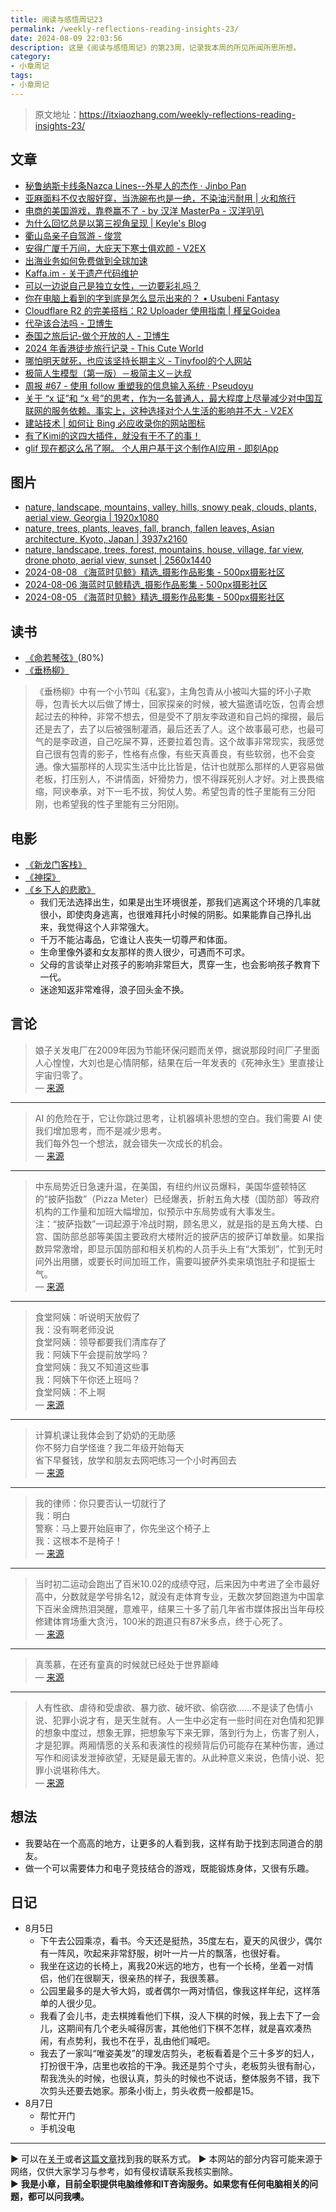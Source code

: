 ```yaml
---
title: 阅读与感悟周记23
permalink: /weekly-reflections-reading-insights-23/
date: 2024-08-09 22:03:56
description: 这是《阅读与感悟周记》的第23周，记录我本周的所见所闻所思所想。
category:
- 小章周记
tags:
- 小章周记
---
```


> 原文地址：<https://itxiaozhang.com/weekly-reflections-reading-insights-23/>  

## 文章

- [秘鲁纳斯卡线条Nazca Lines--外星人的杰作 · Jinbo Pan](https://www.panjinbo.com/blogs/travel-peru-nazca)
- [亚麻面料不仅衣服好穿，当洗碗布也是一绝，不染油污耐用 | 火和旅行](https://www.huotravel.com/lince)
- [电商的美国游戏，靠卷赢不了 - by 汉洋 MasterPa - 汉洋叭叭](https://laisky.notion.site/by-MasterPa-91c9e21fddc649888b1024e156e464eb)
- [为什么回忆总是以第三视角呈现 | Keyle's Blog](https://vrast.cn/posts/57387)
- [衢山岛亲子自驾游 - 俊赏](https://dujun.io/qushan-island-family-road-trip.html)
- [安得广厦千万间，大庇天下寒士俱欢颜 - V2EX](https://v2ex.com/t/1063451)
- [出海业务如何免费做到全球加速](https://bra.live/how-to-achieve-global-acceleration-for-overseas-business-for-free)
- [Kaffa.im - 关于遗产代码维护](https://kaffa.im/legacy-code-maintenance)
- [可以一边说自己是独立女性，一边要彩礼吗？](https://stephenleng.com/cn/say-one-thing-but-do-another)
- [你在电脑上看到的字到底是怎么显示出来的？ • Usubeni Fantasy](https://ssshooter.com/font-and-charcode)
- [Cloudflare R2 的完美搭档：R2 Uploader 使用指南 | 槿呈Goidea](https://justgoidea.com/posts/2024-022)
- [代孕该合法吗 - 卫博生](https://www.webersongao.com/microposts/4152)
- [泰国之旅后记-做个开放的人 - 卫博生](https://www.webersongao.com/weisay/2024/4114)
- [2024 年香港徒步旅行记录 - This Cute World](https://thiscute.world/posts/hong-kong-travel-notes-in-2024)
- [哪怕明天就死，也应该坚持长期主义 - Tinyfool的个人网站](https://codechina.org/2024/08/long)
- [极简人生模型（第一版）－极简主义－达叔](https://www.uncleda.com/2488)
- [周报 #67 - 使用 follow 重塑我的信息输入系统 · Pseudoyu](https://www.pseudoyu.com/zh/2024/08/05/weekly_review_20240805)
- [关于 “x 证”和 “x 号”的思考，作为一名普通人，最大程度上尽量减少对中国互联网的服务依赖。事实上，这种选择对个人生活的影响并不大 - V2EX](https://www.v2ex.com/t/1062453)
- [建站技术 | 如何让 Bing 必应收录你的网站图标](https://blog.reincarnatey.net/2024/0802-bing-crawl-website-icon)
- [有了Kimi的这四大插件，就没有干不了的事！](https://mp.weixin.qq.com/s/Dxz55SurbkxTafeOqyU9vg)
- [glif 现在都这么吊了啊。 个人用户基于这个制作AI应用 - 即刻App](https://m.okjike.com/originalPosts/66ae1e7ad20649c1bd2a4a58)

## 图片

- [nature, landscape, mountains, valley, hills, snowy peak, clouds, plants, aerial view, Georgia | 1920x1080](https://wallhaven.cc/w/95pvyd)
- [nature, trees, plants, leaves, fall, branch, fallen leaves, Asian architecture, Kyoto, Japan | 3937x2160](https://wallhaven.cc/w/o5qw8p)
- [nature, landscape, trees, forest, mountains, house, village, far view, drone photo, aerial view, sunset | 2560x1440](https://wallhaven.cc/w/l8xoyq)
- [2024-08-08 《海蓝时见鲸》精选_摄影作品影集 - 500px摄影社区](https://500px.com.cn/community/set/bff662076601469e8c5ad59c14134c80/details)
- [2024-08-06 海蓝时见鲸精选_摄影作品影集 - 500px摄影社区](https://500px.com.cn/community/set/06f2cb27b3a74377ba93181517dd9208/details)
- [2024-08-05 《海蓝时见鲸》精选_摄影作品影集 - 500px摄影社区](https://500px.com.cn/community/set/d0bc504aa2b64a2a8f8eabff0d73c894/details)

## 读书

- [《命若琴弦》](https://neodb.social/book/3N8AATSPt8soQIs57o7XE5)(80%)
- [《垂杨柳》](https://book.douban.com/subject/2979014/)

> 《垂杨柳》中有一个小节叫《私宴》，主角包青从小被叫大猫的坏小子欺辱，包青长大以后做了博士，回家探亲的时候，被大猫邀请吃饭，包青会想起过去的种种，非常不想去，但是受不了朋友李政道和自己妈的撺掇，最后还是去了，去了以后被强制灌酒，最后还丢了人。这个故事最可悲，也最可气的是李政道，自己吃屎不算，还要拉着包青。这个故事非常现实，我感觉自己很有包青的影子，性格有点像，有些天真善良，有些软弱，也不会变通。像大猫那样的人现实生活中比比皆是，估计也就那么那样的人更容易做老板，打压别人，不讲情面，奸猾势力，恨不得踩死别人才好。对上畏畏缩缩，阿谀奉承，对下一毛不拔，狗仗人势。希望包青的性子里能有三分阳刚，也希望我的性子里能有三分阳刚。  

## 电影

- [《新龙门客栈》](https://neodb.social/movie/5ruf11UP8lmYy7ANBwROnB)
- [《神探》](https://neodb.social/movie/4Cacnb4utfLHyIAMYvpLuy)
- [《乡下人的悲歌》](https://neodb.social/movie/5wPwnW9LINoatYNDYto7ez)
  - 我们无法选择出生，如果是出生环境很差，那我们逃离这个环境的几率就很小，即使肉身逃离，也很难拜托小时候的阴影。如果能靠自己挣扎出来，我觉得这个人非常强大。
  - 千万不能沾毒品，它谁让人丧失一切尊严和体面。
  - 生命里像外婆和女友那样的贵人很少，可遇而不可求。
  - 父母的言谈举止对孩子的影响非常巨大，贯穿一生，也会影响孩子教育下一代。
  - 迷途知返非常难得，浪子回头金不换。

## 言论

> 娘子关发电厂在2009年因为节能环保问题而关停，据说那段时间厂子里面人心惶惶，大刘也是心情阴郁，结果在后一年发表的《死神永生》里直接让宇宙归零了。  
— [来源](https://weibo.com/u/1318291270)

---

> AI 的危险在于，它让你跳过思考，让机器填补思想的空白。我们需要 AI 使我们增加思考，而不是减少思考。  
> 我们每外包一个想法，就会错失一次成长的机会。  
— [来源](https://ia.net/topics/turning-the-tables-on-ai)

---

> 中东局势近日急速升温，在美国，有纽约州议员爆料，美国华盛顿特区的“披萨指数”（Pizza Meter）已经爆表，折射五角大楼（国防部）等政府机构的工作量和加班大幅增加，似预示中东局势或有大事发生。  
> 注：“披萨指数”一词起源于冷战时期，顾名思义，就是指的是五角大楼、白宫、国防部总部等美国主要政府大楼附近的披萨店的披萨订单数量。如果指数异常激增，即显示国防部和相关机构的人员手头上有“大策划”，忙到无时间外出用膳，或要长时间加班工作，需要叫披萨外卖来填饱肚子和提振士气。  
— [来源](http://www.dapenti.com/blog/more.asp?name=xilei&id=180281)

---

> 食堂阿姨：听说明天放假了  
> 我：没有啊老师没说  
> 食堂阿姨：领导都要我们清库存了  
> 我：阿姨下午会提前放学吗？  
> 食堂阿姨：我又不知道这些事  
> 我：阿姨下午你还上班吗？  
> 食堂阿姨：不上啊  
— [来源](https://jandan.net/t/5728344)

---

> 计算机课让我体会到了奶奶的无助感  
> 你不努力自学怪谁？我二年级开始每天  
> 省下早餐钱，放学和朋友去网吧练习一个小时再回去  
— [来源](https://jandan.net/t/5729573)

---

> 我的律师：你只要否认一切就行了  
> 我：明白  
> 警察：马上要开始庭审了，你先坐这个椅子上  
> 我：这根本不是椅子！  
— [来源](https://jandan.net/t/5730494)

---

> 当时初二运动会跑出了百米10.02的成绩夺冠，后来因为中考进了全市最好高中，分数就是学号排名12，就没有走体育专业，无数次梦回跑道为中国拿下百米金牌热泪哭醒，意难平，结果三十多了前几年省市媒体报出当年母校修建体育场重大贪污，100米的跑道只有87米多点，终于心死了。  
— [来源](https://jandan.net/t/5731165)

---

> 真羡慕，在还有童真的时候就已经处于世界巅峰  
— [来源](https://jandan.net/t/5730910)

---

> 人有性欲、虐待和受虐欲、暴力欲、破坏欲、偷窃欲……不是读了色情小说、犯罪小说才有，是天生就有。人一生中必定有一些时间在对色情和犯罪的想象中度过，想象无罪，把想象写下来无罪，落到行为上，伤害了别人，才是犯罪。两厢情愿的关系和表演性的视频背后仍可能存在某种伤害，通过写作和阅读发泄掉欲望，无疑是最无害的。从此种意义来说，色情小说、犯罪小说堪称伟大。  
— [来源](https://weibo.com/u/5211339706)

## 想法

- 我要站在一个高高的地方，让更多的人看到我，这样有助于找到志同道合的朋友。
- 做一个可以需要体力和电子竞技结合的游戏，既能锻炼身体，又很有乐趣。

## 日记

- 8月5日
  - 下午去公园乘凉，看书。今天还是挺热，35度左右，夏天的风很少，偶尔有一阵风，吹起来非常舒服，树叶一片一片的飘落，也很好看。
  - 我坐在这边的长椅上，离我20米远的地方，也有一个长椅，坐着一对情侣，他们在很聊天，很亲热的样子，我很羡慕。
  - 公园里最多的是大爷大妈，或者偶尔一两对情侣，像我这样年纪，这样落单的人很少见。
  - 我看了会儿书，走去棋摊看他们下棋，没人下棋的时候，我上去下了一会儿，这期间有几个老头喊得厉害，其他他们下棋不怎样，就是喜欢凑热闹，有点势利，我也不在乎，乱由他们喊吧。
  - 我去了一家叫“唯姿美发”的理发店剪头，老板看着是个三十多岁的妇人，打扮很干净，店里也收拾的干净。我还是剪个寸头，老板剪头很有耐心，帮我洗头的时候，也很认真，剪头的时候也不说话，整体服务不错，我下次剪头还要去她家。那条小街上，剪头收费一般都是15。
- 8月7日
  - 帮忙开门
  - 手机没电

---
▶ 可以在[关于](https://itxiaozhang.com/about/)或者[这篇文章](https://itxiaozhang.com/about-computer-repair-services-with-me/)找到我的联系方式。
▶ 本网站的部分内容可能来源于网络，仅供大家学习与参考，如有侵权请联系我核实删除。  
▶ **我是小章，目前全职提供电脑维修和IT咨询服务。如果您有任何电脑相关的问题，都可以问我噢。**  
